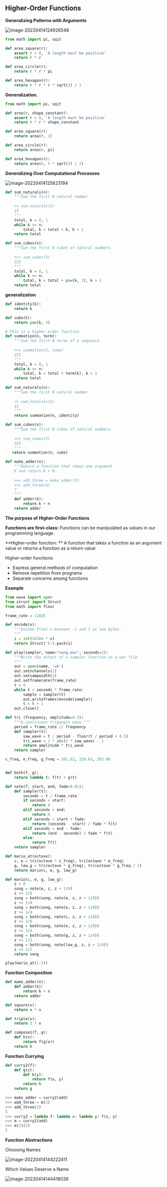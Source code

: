 ## Higher-Order Functions

**Generalizing Patterns with Arguments**

![image-20220414124926548](Lecture_4_Higher-Order_Functions.assets/image-20220414124926548.png)

```python
from math import pi, sqit

def area_square(r):
    assert r > 0, 'A length must be positive'
    return r * r

def area_circle(r):
    return r * r * pi

def area_hexagon(r):
    return r * r * r * sqrt(3) / 2
```

**Generalization.**

```python
from math import pi, sqit

def area(r, shape_constant):
    assert r > 0, 'A length must be positive'
    return r * r * shape_constant

def area_square(r):
    return area(r, 1)

def area_circle(r):
    return area(r, pi)

def area_hexagon(r):
    return area(r, 3 * sqrt(3) / 2)
```



**Generalizing Over Computational Processes**

![image-20220414125623194](Lecture_4_Higher-Order_Functions.assets/image-20220414125623194.png)

```python
def sum_naturals(n):
    """Sum the first N natural number
    
    >> sum_naturals(5)
    15
    """
    total, k = 0, 1
    while k <= n:
        total, k = total + k, k + 1
    return total

def sum_cubes(n):
    """Sum the first N cubes of natural numbers.
    
    >>> sum_cubes(5)
    225
    """
    total, k = 0, 1
    while k <= n:
        total, k = total + pow(k, 3), k + 1
    return total
```

**generalization**

```python
def identity(k):
    return k

def cube(k):
    return pow(k, 3)

# This is a higher-order function
def summation(n, term):
    """Sum the first N terms of a sequence.
    
    >>> summation(5, cube)
    225
    """
    total, k = 0, 1
    while k <= n:
        total, k = total + term(k), k + 1
    return total
    
def sum_naturals(n):
    """Sum the first N natural number
    
    >> sum_naturals(5)
    15
    """
    return summation(n, identity)

def sum_cubes(n):
    """Sum the first N cubes of natural numbers.
    
    >>> sum_cubes(5)
    225
    """
   return summation(n, cube)
```



```python
def make_adder(n):
    """Return a function that takes one argument
    K and return K + N.
    
    >>> add_three = make_adder(3)
    >>> add_three(4)
    7   
    """
    def adder(k):
        return k + n
    return adder
```

**The purpose of Higher-Order Functions**

**Functions are first-class:** Functions can be manipulated as values in our programming language.

**Higher-order function: ** A function that takes a function as an argument value or returns a function as a return value



Higher-order functions:

- Express general methods of computation
- Remove repetition from programs
- Separate concerns among functions



**Example**

```python
from wave import open
from struct import Struct
from math import floor

frame_rate = 11025

def encode(x):
    """Encode float x between -1 and 1 as two bytes.
    """
    i = int(16384 * x)
    return Struct('h').pack(i)

def play(sampler, name="song.wav", seconds=2):
    """Write the output of a sampler function as a wav file.
    """
    out = open(name, 'wb')
    out.setnchannels(1)
    out.setsampwidth(2)
    out.setframerate(frame_rate)
    t = 0
    while t < seconds * frame_rate:
        sample = sampler(t)
        out.writeframes(encode(sample))
        t = t + 1
    out.close()

def tri (frequency, amplitude=0.3):
    """A continuous trigangle wave."""
    period = frame_rate // frequency
    def sampler(t):
        saw_wave = t / period - floor(t / period + 0.5)
        tri_wave = 2 * abs(2 * saw_wave) - 1
        return amplitude * tri_wave
    return sampler

c_freq, e_freq, g_freq = 261.63, 329.63, 392.00


def both(f, g):
    return lambda t: f(t) + g(t)

def note(f, start, end, fade=0.01):
    def sampler(t):
        seconds = t / frame_rate
        if seconds < start:
            return 0
        elif seconds > end:
            return 0
        elif seconds < start + fade:
            return (seconds - start) / fade * f(t)
        elif seconds > end - fade:
            return (end - seconds) / fade * f(t)
        else:
            return f(t)
    return sampler

def mario_at(octave):
    c, e = tri(octave * c_freq), tri(octave * e_freq)
    g, low_g = tri(octave * g_freq), tri(octave * g_freq / 2)
    return mario(c, e, g, low_g)

def mario(c, e, g, low_g):
    z = 0
    song = note(e, z, z + 1/8)
    z += 1/8
    song = both(song, note(e, z, z + 1/8))
    z += 1/4
    song = both(song, note(e, z, z + 1/8))
    z += 1/4
    song = both(song, note(c, z, z + 1/8))
    z += 1/8
    song = both(song, note(e, z, z + 1/8))
    z += 1/4
    song = both(song, note(g, z, z + 1/4))
    z += 1/2
    song = both(song, note(low_g, z, z + 1/4))
    z += 1/2
    return song

play(mario_at(1.5))
```



**Function Composition**

```python
def make_adder(n):
    def adder(k):
        return k + n
   	return adder

def square(x):
    return x * x

def triple(x):
    return 3 * x

def compose1(f, g):
    def h(x):
        return f(g(x))
    return h
```



**Function Currying**

```python
def curry2(f):
    def g(x):
        def h(y):
            return f(x, y)
        return h
    return g
```

```python
>>> make_adder = curry2(add)
>>> add_three = m(3)
>>> add_three(2)
5
>>> curry2 = lambda f: lambda x: lambda y: f(x, y)
>>> m = curry2(add)
>>> m(2)(3)
5
```



**Function Abstractions**

Choosing Names

![image-20220414144222411](Lecture_4_Higher-Order_Functions.assets/image-20220414144222411.png)

Which Values Deserve a Name

![image-20220414144418039](Lecture_4_Higher-Order_Functions.assets/image-20220414144418039.png)

